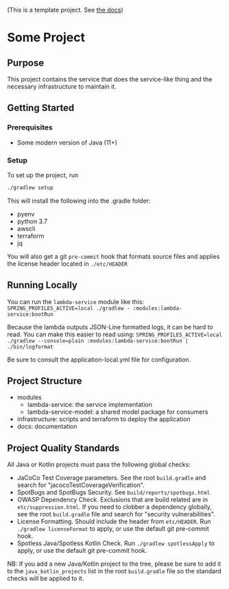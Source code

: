 (This is a template project. See [the docs](./docs/index.md))

Some Project
============


Purpose
-------

This project contains the service that does the service-like thing and the necessary infrastructure to maintain it.


Getting Started
---------------

### Prerequisites

 * Some modern version of Java (11+)
 
### Setup

To set up the project, run 

```bash
./gradlew setup
```

This will install the following into the .gradle folder:

 * pyenv
 * python 3.7
 * awscli
 * terraform
 * jq
 
You will also get a git `pre-commit` hook that formats source files and applies 
the license header located in `./etc/HEADER`

Running Locally
---------------

You can run the `lambda-service` module like this:
``SPRING_PROFILES_ACTIVE=local ./gradlew - :modules:lambda-service:bootRun``

Because the lambda outputs JSON-Line formatted logs, it can be hard to read. You can make this easier to read using:
``SPRING_PROFILES_ACTIVE=local ./gradlew --console=plain :modules:lambda-service:bootRun | ./bin/logformat``

Be sure to consult the application-local.yml file for configuration.

Project Structure
-----------------

 * modules
   * lambda-service: the service implementation
   * lambda-service-model: a shared model package for consumers
* infrastructure: scripts and terraform to deploy the application
* docs: documentation

Project Quality Standards
-------------------------

All Java or Kotlin projects must pass the following global checks:

 * JaCoCo Test Coverage parameters. See the root `build.gradle` and search for "jacocoTestCoverageVerification".
 * SpotBugs and SpotBugs Security. See `build/reports/spotbugs.html`
 * OWASP Dependency Check. Exclusions that are build related are in `etc/suppression.html`. If you need to clobber a
   dependency globally, see the root `build.gradle` file and search for "security vulnerabilities".
 * License Formatting. Should include the header from `etc/HEADER`. Run `./gradlew licenseFormat` to apply, or use the
   default git pre-commit hook.
 * Spotless Java/Spotless Kotlin Check. Run `./gradlew spotlessApply` to apply, or use the default git pre-commit hook.
 
 NB: If you add a new Java/Kotlin project to the tree, please be sure to add it to the `java_kotlin_projects` list in 
 the root `build.gradle` file so the standard checks will be applied to it.
    
